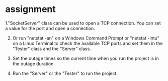 # assignment


1."SocketServer" class can be used to open a TCP connection. You can set a value for the port and open a connection.

2. Or run "netstat -an" on a Windows Command Prompt or "netstat -lntu" on a Linux Terminal to check the available TCP ports 
    and set them in the "Tester" class and the "Server" class.

3. Set the outage times so the current time when you run the project is in the outage duration.

4. Run the "Server" or the "Tester" to run the project.
